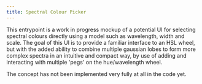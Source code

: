 ```yaml
---
title: Spectral Colour Picker
---
```


This entrypoint is a work in progress mockup of a potential UI for selecting spectral colours directly using a model such as wavelength, width and scale. The goal of this UI is to provide a familiar interface to an HSL wheel, but with the added ability to combine multiple gaussian lobes to form more complex spectra in an intuitive and compact way, by use of adding and interacting with multiple 'pegs' on the hue/wavelength wheel.

The concept has not been implemented very fully at all in the code yet.